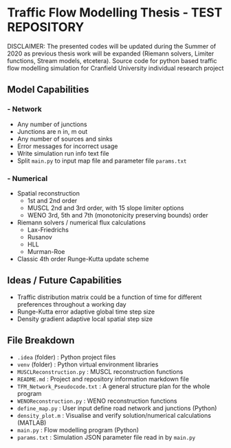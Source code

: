 # Traffic Flow Modelling Thesis - TEST REPOSITORY
DISCLAIMER: The presented codes will be updated during the Summer of 2020 as previous thesis work will be expanded (Riemann solvers, Limiter functions, Stream models, etcetera).
Source code for python based traffic flow modelling simulation for Cranfield University individual research project

## Model Capabilities
### - Network
- Any number of junctions 
- Junctions are n in, m out
- Any number of sources and sinks
- Error messages for incorrect usage
- Write simulation run info text file
- Split `main.py` to input map file and parameter file `params.txt`
### - Numerical
- Spatial reconstruction
  - 1st and 2nd order
  - MUSCL 2nd and 3rd order, with 15 slope limiter options
  - WENO 3rd, 5th and 7th (monotonicity preserving bounds) order
- Riemann solvers / numerical flux calculations
  - Lax-Friedrichs
  - Rusanov
  - HLL
  - Murman-Roe
- Classic 4th order Runge-Kutta update scheme

## Ideas / Future Capabilities
- Traffic distribution matrix could be a function of time for different preferences throughout a working day
- Runge-Kutta error adaptive global time step size
- Density gradient adaptive local spatial step size

## File Breakdown
- `.idea` \(folder) : Python project files
- `venv` \(folder) : Python virtual environment libraries
- `MUSCLReconstruction.py` : MUSCL reconstruction functions
- `README.md` : Project and repository information markdown file
- `TFM_Network_Pseudocode.txt` : A general structure plan for the whole program
- `WENOReconstruction.py` : WENO reconstruction functions
- `define_map.py` : User input define road network and junctions (Python)
- `density_plot.m` : Visualise and verify solution/numerical calculations (MATLAB)
- `main.py` : Flow modelling program (Python)
- `params.txt` : Simulation JSON parameter file read in by `main.py`
